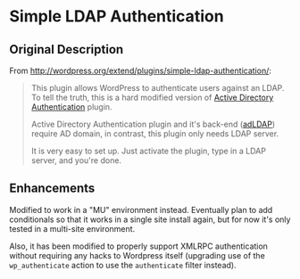 # Simple LDAP Authentication
## Original Description

From http://wordpress.org/extend/plugins/simple-ldap-authentication/:

> This plugin allows WordPress to authenticate users against an LDAP. To tell the truth, this is a hard modified version of [Active Directory Authentication](http://wordpress.org/extend/plugins/active-directory-authentication/) plugin.
>
> Active Directory Authentication plugin and it's back-end ([adLDAP](http://adldap.sourceforge.net/)) require AD domain, in contrast, this plugin only needs LDAP server.
>
> It is very easy to set up. Just activate the plugin, type in a LDAP server, and you're done.

## Enhancements

Modified to work in a "MU" environment instead.  Eventually plan to add conditionals so that it works in a single site install again, but for now it's only tested in a multi-site environment.

Also, it has been modified to properly support XMLRPC authentication without requiring any hacks to Wordpress itself (upgrading use of the `wp_authenticate` action to use the `authenticate` filter instead).
